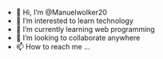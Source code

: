 - 👋 Hi, I’m @Manuelwolker20
- 👀 I’m interested to learn technology
- 🌱 I’m currently learning web programming 
- 💞️ I’m looking to collaborate anywhere
- 📫 How to reach me ...

<!---
Manuelwolker20/Manuelwolker20 is a ✨ special ✨ repository because its `README.md` (this file) appears on your GitHub profile.
You can click the Preview link to take a look at your changes.
--->
